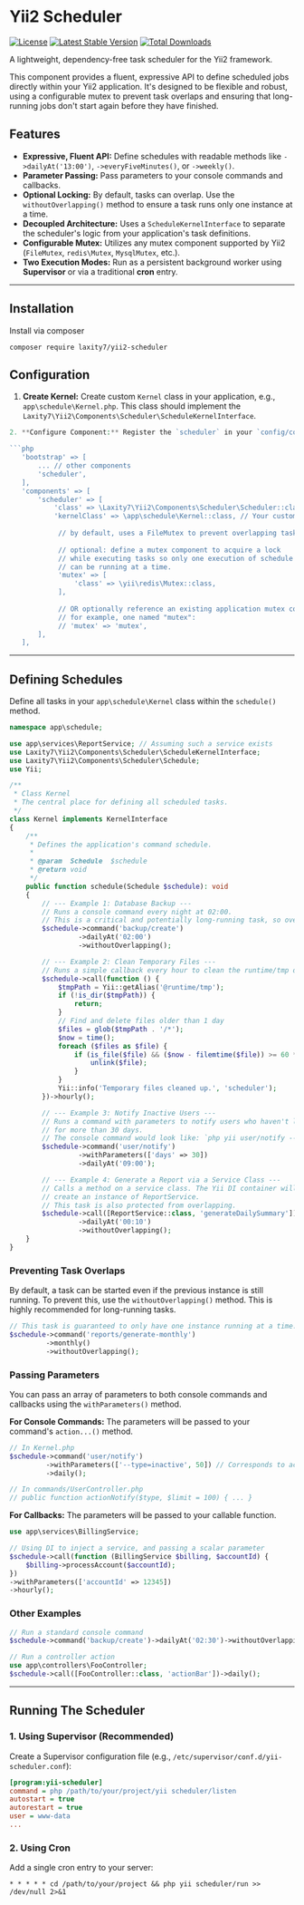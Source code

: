 # Yii2 Scheduler

[![License](https://img.shields.io/github/license/laxity7/yii2-scheduler.svg)](https://github.com/laxity7/yii2-scheduler/blob/master/LICENSE)
[![Latest Stable Version](https://img.shields.io/packagist/v/laxity7/yii2-scheduler.svg)](https://packagist.org/packages/laxity7/yii2-scheduler)
[![Total Downloads](https://img.shields.io/packagist/dt/laxity7/yii2-scheduler.svg)](https://packagist.org/packages/laxity7/yii2-scheduler)

A lightweight, dependency-free task scheduler for the Yii2 framework.

This component provides a fluent, expressive API to define scheduled jobs directly within your Yii2 application. It's designed to be flexible and robust, using
a configurable mutex to prevent task overlaps and ensuring that long-running jobs don't start again before they have finished.

## Features

- **Expressive, Fluent API:** Define schedules with readable methods like `->dailyAt('13:00')`, `->everyFiveMinutes()`, or `->weekly()`.
- **Parameter Passing:** Pass parameters to your console commands and callbacks.
- **Optional Locking:** By default, tasks can overlap. Use the `withoutOverlapping()` method to ensure a task runs only one instance at a time.
- **Decoupled Architecture:** Uses a `ScheduleKernelInterface` to separate the scheduler's logic from your application's task definitions.
- **Configurable Mutex:** Utilizes any mutex component supported by Yii2 (`FileMutex`, `redis\Mutex`, `MysqlMutex`, etc.).
- **Two Execution Modes:** Run as a persistent background worker using **Supervisor** or via a traditional **cron** entry.

---

## Installation

Install via composer

```shell
composer require laxity7/yii2-scheduler
```

## Configuration

1. **Create Kernel:** Create custom `Kernel` class in your application, e.g., `app\schedule\Kernel.php`. This class should implement the
   `Laxity7\Yii2\Components\Scheduler\ScheduleKernelInterface`.

```php
2. **Configure Component:** Register the `scheduler` in your `config/console.php`.

```php
   'bootstrap' => [
       ... // other components
       'scheduler',
   ],
   'components' => [
       'scheduler' => [
           'class' => \Laxity7\Yii2\Components\Scheduler\Scheduler::class,
           'kernelClass' => \app\schedule\Kernel::class, // Your custom Kernel class
           
            // by default, uses a FileMutex to prevent overlapping tasks.
   
            // optional: define a mutex component to acquire a lock
            // while executing tasks so only one execution of schedule tasks
            // can be running at a time.
            'mutex' => [
                'class' => \yii\redis\Mutex::class,
            ], 
            
            // OR optionally reference an existing application mutex component,
            // for example, one named "mutex":
            // 'mutex' => 'mutex',
       ],
   ],
   ```

---

## Defining Schedules

Define all tasks in your `app\schedule\Kernel` class within the `schedule()` method.

```php
namespace app\schedule;

use app\services\ReportService; // Assuming such a service exists
use Laxity7\Yii2\Components\Scheduler\ScheduleKernelInterface;
use Laxity7\Yii2\Components\Scheduler\Schedule;
use Yii;

/**
 * Class Kernel
 * The central place for defining all scheduled tasks.
 */
class Kernel implements KernelInterface
{
    /**
     * Defines the application's command schedule.
     *
     * @param  Schedule  $schedule
     * @return void
     */
    public function schedule(Schedule $schedule): void
    {
        // --- Example 1: Database Backup ---
        // Runs a console command every night at 02:00.
        // This is a critical and potentially long-running task, so overlapping is prevented.
        $schedule->command('backup/create')
                 ->dailyAt('02:00')
                 ->withoutOverlapping();

        // --- Example 2: Clean Temporary Files ---
        // Runs a simple callback every hour to clean the runtime/tmp directory.
        $schedule->call(function () {
            $tmpPath = Yii::getAlias('@runtime/tmp');
            if (!is_dir($tmpPath)) {
                return;
            }
            // Find and delete files older than 1 day
            $files = glob($tmpPath . '/*');
            $now = time();
            foreach ($files as $file) {
                if (is_file($file) && ($now - filemtime($file)) >= 60 * 60 * 24) {
                    unlink($file);
                }
            }
            Yii::info('Temporary files cleaned up.', 'scheduler');
        })->hourly();

        // --- Example 3: Notify Inactive Users ---
        // Runs a command with parameters to notify users who haven't logged in
        // for more than 30 days.
        // The console command would look like: `php yii user/notify --days=30`
        $schedule->command('user/notify')
                 ->withParameters(['days' => 30])
                 ->dailyAt('09:00');

        // --- Example 4: Generate a Report via a Service Class ---
        // Calls a method on a service class. The Yii DI container will automatically
        // create an instance of ReportService.
        // This task is also protected from overlapping.
        $schedule->call([ReportService::class, 'generateDailySummary'])
                 ->dailyAt('00:10')
                 ->withoutOverlapping();
    }
}
```

### Preventing Task Overlaps

By default, a task can be started even if the previous instance is still running. To prevent this, use the `withoutOverlapping()` method. This is highly
recommended for long-running tasks.

```php
// This task is guaranteed to only have one instance running at a time.
$schedule->command('reports/generate-monthly')
         ->monthly()
         ->withoutOverlapping();
```

### Passing Parameters

You can pass an array of parameters to both console commands and callbacks using the `withParameters()` method.

**For Console Commands:**
The parameters will be passed to your command's `action...()` method.

```php
// In Kernel.php
$schedule->command('user/notify')
         ->withParameters(['--type=inactive', 50]) // Corresponds to actionNotify($type, $limit = 100)
         ->daily();

// In commands/UserController.php
// public function actionNotify($type, $limit = 100) { ... }
```

**For Callbacks:**
The parameters will be passed to your callable function.

```php
use app\services\BillingService;

// Using DI to inject a service, and passing a scalar parameter
$schedule->call(function (BillingService $billing, $accountId) {
    $billing->processAccount($accountId);
})
->withParameters(['accountId' => 12345])
->hourly();
```

### Other Examples

```php
// Run a standard console command
$schedule->command('backup/create')->dailyAt('02:30')->withoutOverlapping();

// Run a controller action
use app\controllers\FooController;
$schedule->call([FooController::class, 'actionBar'])->daily();
```

---

## Running The Scheduler

### 1. Using Supervisor (Recommended)

Create a Supervisor configuration file (e.g., `/etc/supervisor/conf.d/yii-scheduler.conf`):

```ini
[program:yii-scheduler]
command = php /path/to/your/project/yii scheduler/listen
autostart = true
autorestart = true
user = www-data
...
```

### 2. Using Cron

Add a single cron entry to your server:

```crontab
* * * * * cd /path/to/your/project && php yii scheduler/run >> /dev/null 2>&1
```

